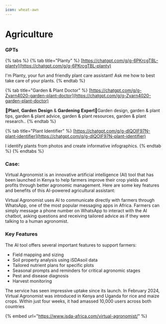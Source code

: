 ```yaml
---
icon: wheat-awn
---
```


# Agriculture

### GPTs

{% tabs %}
{% tab title="Planty" %}
[https://chatgpt.com/g/g-6PKrcgTBL-planty](https://chatgpt.com/g/g-6PKrcgTBL-planty)

I'm Planty, your fun and friendly plant care assistant! Ask me how to best take care of your plants.
{% endtab %}

{% tab title="Garden & Plant Doctor" %}
[https://chatgpt.com/g/g-Zyarn4020-garden-plant-doctor](https://chatgpt.com/g/g-Zyarn4020-garden-plant-doctor)

🔴𝐏𝐥𝐚𝐧𝐭, 𝐆𝐚𝐫𝐝𝐞𝐧 𝐃𝐞𝐬𝐢𝐠𝐧 & 𝐆𝐚𝐫𝐝𝐞𝐧𝐢𝐧𝐠 𝐄𝐱𝐩𝐞𝐫𝐭🔴Garden design, garden & plant tips, garden & plant advice, garden & plant resources, garden & plant research..
{% endtab %}

{% tab title="Plant Identifier" %}
[https://chatgpt.com/g/g-dlQOIF97N-plant-identifier](https://chatgpt.com/g/g-dlQOIF97N-plant-identifier)

I identify plants from photos and create informative infographics.
{% endtab %}
{% endtabs %}



### Case:&#x20;

Virtual Agronomist is an innovative artificial intelligence (AI) tool that has been launched in Kenya to help farmers improve their crop yields and profits through better agronomic management. Here are some key features and benefits of this AI-powered agricultural assistant:

Virtual Agronomist uses AI to communicate directly with farmers through WhatsApp, one of the most popular messaging apps in Africa. Farmers can simply message a phone number on WhatsApp to interact with the AI chatbot, asking questions and receiving tailored advice as if they were talking to a human agronomist.

### Key Features

The AI tool offers several important features to support farmers:

* Field mapping and sizing
* Soil property analysis using iSDAsoil data
* Tailored nutrient plans for specific plots
* Seasonal prompts and reminders for critical agronomic stages
* Pest and disease diagnosis
* Harvest monitoring



The service has seen impressive uptake since its launch. In February 2024, Virtual Agronomist was introduced in Kenya and Uganda for rice and maize crops. Within just four weeks, it had amassed 10,000 users across both countries

{% embed url="https://www.isda-africa.com/virtual-agronomist/" %}



